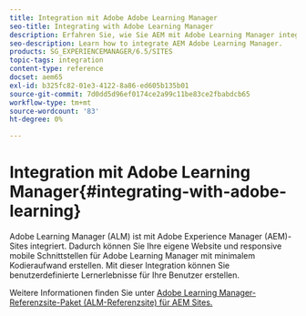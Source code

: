 ```yaml
---
title: Integration mit Adobe Adobe Learning Manager
seo-title: Integrating with Adobe Learning Manager
description: Erfahren Sie, wie Sie AEM mit Adobe Learning Manager integrieren können.
seo-description: Learn how to integrate AEM Adobe Learning Manager.
products: SG_EXPERIENCEMANAGER/6.5/SITES
topic-tags: integration
content-type: reference
docset: aem65
exl-id: b325fc82-01e3-4122-8a86-ed605b135b01
source-git-commit: 7d0dd5d96ef0174ce2a99c11be83ce2fbabdcb65
workflow-type: tm+mt
source-wordcount: '83'
ht-degree: 0%

---
```


# Integration mit Adobe Learning Manager{#integrating-with-adobe-learning}

Adobe Learning Manager (ALM) ist mit Adobe Experience Manager (AEM)-Sites integriert. Dadurch können Sie Ihre eigene Website und responsive mobile Schnittstellen für Adobe Learning Manager mit minimalem Kodieraufwand erstellen. Mit dieser Integration können Sie benutzerdefinierte Lernerlebnisse für Ihre Benutzer erstellen.

Weitere Informationen finden Sie unter [Adobe Learning Manager-Referenzsite-Paket (ALM-Referenzsite) für AEM Sites.](https://helpx.adobe.com/learning-manager/adobe-learning-manager-integration-aem.html)
